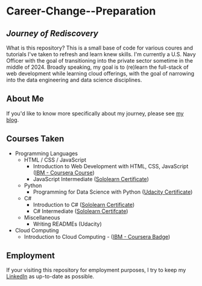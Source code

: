 # Career-Change--Preparation

## _Journey of Rediscovery_

What is this repository? This is a small base of code for various coures and tutorials I've taken to refresh and learn knew skills. I'm currently a U.S. Navy Officer with the goal of transitioning into the private sector sometime in the middle of 2024. Broadly speaking, my goal is to (re)learn the full-stack of web development while learning cloud offerings, with the goal of narrowing into the data engineering and data science disciplines.

## About Me

If you'd like to know more specifically about my journey, please see [my blog](https://burmeisterryan3.wixsite.com/home).

## Courses Taken

- Programming Languages
  - HTML / CSS / JavaScript
    - Introduction to Web Development with HTML, CSS, JavaScript ([IBM - Coursera Course](https://www.coursera.org/learn/introduction-to-web-development-with-html-css-javacript))
    - JavaScript Intermediate ([Sololearn Certificate](https://www.sololearn.com/certificates/CC-FWUIMPVO))
  - Python
    - Programming for Data Science with Python ([Udacity Certificate](https://confirm.udacity.com/HJRUWETD))
  - C#
    - Introduction to C# ([Sololearn Certificate](https://www.sololearn.com/certificates/CC-QP5EQQDK))
    - C# Intermediate ([Sololearn Certifcate](https://www.sololearn.com/certificates/CC-ECCHUPFZ))
  - Miscellaneous
    - Writing READMEs (Udacity)
- Cloud Computing
  - Introduction to Cloud Computing - ([IBM - Coursera Badge](https://www.credly.com/earner/earned/badge/4d4bcc02-ce1c-42b1-a100-6d47a179b54f))

## Employment

If your visiting this repository for employment purposes, I try to keep my [LinkedIn](https://www.linkedin.com/in/burmeisterryan3/) as up-to-date as possible.
